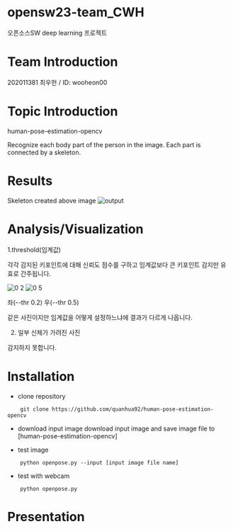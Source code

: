 # opensw23-team_CWH
오픈소스SW  deep learning 프로젝트



# Team Introduction
 202011381 최우헌 / ID: wooheon00



# Topic Introduction
  
human-pose-estimation-opencv

Recognize each body part of the person in the image.
Each part is connected by a skeleton.



# Results
Skeleton created above image
![output](https://github.com/wooheon00/opensw23-team_CWH/assets/127184013/3917f565-e24c-49ca-a419-04cacd9081aa)




# Analysis/Visualization

1.threshold(임계값)

각각 감지된 키포인트에 대해 신뢰도 점수를 구하고 임계값보다 큰 키포인트 감지만 유효로 간주됩니다.


![0 2](https://github.com/wooheon00/opensw23-team_CWH/assets/127184013/8e7dddef-89f5-42a9-a3cb-ef7fb3ce418a)
![0 5](https://github.com/wooheon00/opensw23-team_CWH/assets/127184013/7b4649f5-a886-45cc-a518-07e889dac727)

좌(--thr 0.2)  우(--thr 0.5)

같은 사진이지만 임계값을 어떻게 설정하느냐에 결과가 다르게 나옵니다.


2. 일부 신체가 가려진 사진

감지하지 못합니다.



# Installation

- clone repository
```
    git clone https://github.com/quanhua92/human-pose-estimation-opencv
```
- download input image
download input image
and save image file to [human-pose-estimation-opencv] 

- test image
```
    python openpose.py --input [input image file name]
```
- test with webcam
```
    python openpose.py
```

# Presentation
